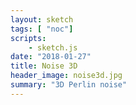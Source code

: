 ```yaml
---
layout: sketch
tags: [ "noc"]
scripts: 
    - sketch.js
date: "2018-01-27"    
title: Noise 3D
header_image: noise3d.jpg
summary: "3D Perlin noise"
---
```

